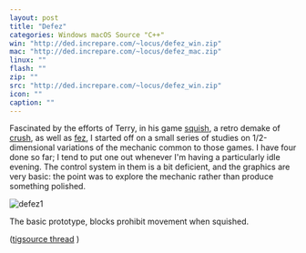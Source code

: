 ```yaml
---
layout: post
title: "Defez"
categories: Windows macOS Source "C++"
win: "http://ded.increpare.com/~locus/defez_win.zip"
mac: "http://ded.increpare.com/~locus/defez_mac.zip"
linux: ""
flash: ""
zip: ""
src: "http://ded.increpare.com/~locus/defez_win.zip"
icon: ""
caption: ""
---
```

Fascinated by the efforts of Terry, in his game [squish](http://distractionware.com/blog/?p=254), a retro demake of [crush](http://www.gamespot.com/psp/action/crush/), as well as [fez](http://www.kokoromi.org/), I started off on a small series of studies on 1/2-dimensional variations of the mechanic common to those games. I have four done so far; I tend to put one out whenever I'm having a particularly idle evening. The control system in them is a bit deficient, and the graphics are very basic: the point was to explore the mechanic rather than produce something polished.

![defez1](http://i272.photobucket.com/albums/jj200/increpatio/Picture58.png)

The basic prototype, blocks prohibit movement when squished.

([tigsource thread](http://forums.tigsource.com/index.php?topic=2992.0) )
	